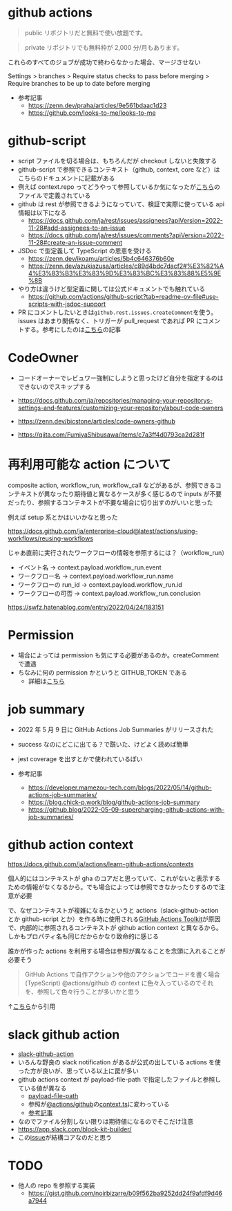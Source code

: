 # github actions

> public リポジトリだと無料で使い放題です。

> private リポジトリでも無料枠が 2,000 分/月もあります。

これらのすべてのジョブが成功で終わらなかった場合、マージさせない

Settings > branches > Require status checks to pass before merging > Require branches to be up to date before merging

- 参考記事
  - https://zenn.dev/praha/articles/9e561bdaac1d23
  - https://github.com/looks-to-me/looks-to-me

# github-script

- script ファイルを切る場合は、もちろんだが checkout しないと失敗する
- github-script で参照できるコンテキスト（github, context, core など）はこちらのドキュメントに記載がある
- 例えば context.repo ってどうやって参照しているか気になったが[こちら](https://github.com/actions/toolkit/blob/master/packages/github/src/context.ts)のファイルで定義されている
- github は rest が参照できるようになっていて、検証で実際に使っている api 情報は以下になる
  - https://docs.github.com/ja/rest/issues/assignees?apiVersion=2022-11-28#add-assignees-to-an-issue
  - https://docs.github.com/ja/rest/issues/comments?apiVersion=2022-11-28#create-an-issue-comment
- JSDoc で型定義して TypeScript の恩恵を受ける
  - https://zenn.dev/ikoamu/articles/5b4c646376b60e
  - https://zenn.dev/azukiazusa/articles/c89d4bdc7dacf2#%E3%82%A4%E3%83%B3%E3%83%9D%E3%83%BC%E3%83%88%E5%9E%8B
- やり方は違うけど型定義に関しては公式ドキュメントでも触れている
  - https://github.com/actions/github-script?tab=readme-ov-file#use-scripts-with-jsdoc-support
- PR にコメントしたいときは`github.rest.issues.createComment`を使う。issues はあまり関係なく、トリガーが pull_request であれば PR にコメントする。参考にしたのは[こちら](https://blog.kinto-technologies.com/posts/2023-12-03-AutoReviewersGitHubActions/)の記事

# CodeOwner

- コードオーナーでレビュワー強制にしようと思ったけど自分を指定するのはできないのでスキップする

- https://docs.github.com/ja/repositories/managing-your-repositorys-settings-and-features/customizing-your-repository/about-code-owners
- https://zenn.dev/bicstone/articles/code-owners-github
- https://qiita.com/FumiyaShibusawa/items/c7a3ff4d0793ca2d281f

# 再利用可能な action について

composite action, workflow_run, workflow_call などがあるが、参照できるコンテキストが異なったり期待値と異なるケースが多く感じるので inputs が不要だったり、参照するコンテキストが不要な場合に切り出すのがいいと思った

例えば setup 系とかはいいかなと思った

https://docs.github.com/ja/enterprise-cloud@latest/actions/using-workflows/reusing-workflows

じゃあ直前に実行されたワークフローの情報を参照するには？（workflow_run）

- イベント名 -> context.payload.workflow_run.event
- ワークフロー名 -> context.payload.workflow_run.name
- ワークフローの run_id -> context.payload.workflow_run.id
- ワークフローの可否 -> context.payload.workflow_run.conclusion

https://swfz.hatenablog.com/entry/2022/04/24/183151

# Permission

- 場合によっては permission も気にする必要があるのか。createComment で遭遇
- ちなみに何の permission かというと GITHUB_TOKEN である
  - 詳細は[こちら](https://docs.github.com/en/actions/using-jobs/assigning-permissions-to-jobs)

# job summary

- 2022 年 5 月 9 日に GitHub Actions Job Summaries がリリースされた
- success なのにどこに出てる？で躓いた、けどよく読めば簡単
- jest coverage を出すとかで使われているぽい

- 参考記事
  - https://developer.mamezou-tech.com/blogs/2022/05/14/github-actions-job-summaries/
  - https://blog.chick-p.work/blog/github-actions-job-summary
  - https://github.blog/2022-05-09-supercharging-github-actions-with-job-summaries/

# github action context

https://docs.github.com/ja/actions/learn-github-actions/contexts

個人的にはコンテキストが gha のコアだと思っていて、これがないと表示するための情報がなくなるから。でも場合によっては参照できなかったりするので注意が必要

で、なぜコンテキストが複雑になるかというと actions（slack-github-action とか github-script とか）を作る時に使用される[GitHub Actions Toolkit](https://github.com/actions/toolkit/tree/master)が原因で、内部的に参照されるコンテキストが github action context と異なるから。しかもプロパティ名も同じだからかなり致命的に感じる

誰かが作った actions を利用する場合は参照が異なることを念頭に入れることが必要そう

> GitHub Actions で自作アクションや他のアクションでコードを書く場合(TypeScript)
> @actions/github の context に色々入っているのでそれを、参照して色々行うことが多いかと思う

↑[こちら](https://swfz.hatenablog.com/entry/2022/04/24/183151)から引用

# slack github action

- [slack-github-action](https://github.com/slackapi/slack-github-action)
- いろんな野良の slack notification があるが公式の出している actions を使った方が良いが、思っている以上に罠が多い
- github actions context が payload-file-path で指定したファイルと参照している値が異なる
  - [payload-file-path](https://github.com/slackapi/slack-github-action/blob/main/src/slack-send.js#L41-L54)
  - 参照が[@actions/github](https://github.com/actions/toolkit/tree/main/packages/github)の[context.ts](https://github.com/actions/toolkit/blob/main/packages/github/src/context.ts)に変わっている
  - [参考記事](https://qiita.com/gachi-muchi-engineer/items/0880535896dccce4f483)
- なのでファイル分割しない限りは期待値になるのでそこだけ注意
- https://app.slack.com/block-kit-builder/
- この[issue](https://github.com/slackapi/slack-github-action/issues/203)が結構コアなのだと思う

# TODO

- 他人の repo を参照する実装
  - https://gist.github.com/noirbizarre/b09f562ba9252dd24f9afdf9d46a7944
